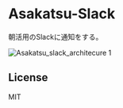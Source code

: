 # Asakatsu-Slack
朝活用のSlackに通知をする。

![Asakatsu_slack_architecure 1](./img/Asakatsu_slack_architecure.jpeg)

## License
MIT

